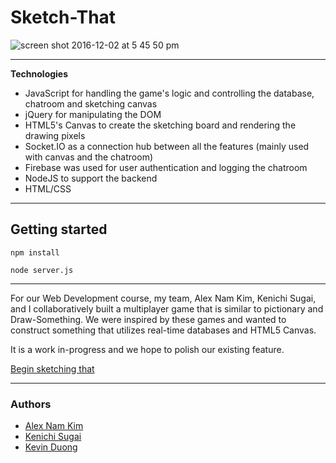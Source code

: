 # Sketch-That

![screen shot 2016-12-02 at 5 45 50 pm](http://intense-dusk-11136.herokuapp.com/images/portfolio-1.jpeg)


----------
**Technologies**

 - JavaScript for handling the game's logic and controlling the database, chatroom and sketching canvas
 - jQuery for manipulating the DOM
 - HTML5's Canvas to create the sketching board and rendering the drawing pixels
 - Socket.IO as a connection hub between all the features (mainly used with canvas and the chatroom)
 - Firebase was used for user authentication and logging the chatroom
 - NodeJS to support the backend
 - HTML/CSS
 
----------
## Getting started
```
npm install

node server.js
```
----------
For our Web Development course, my team, Alex Nam Kim, Kenichi Sugai, and I collaboratively built a multiplayer game that is similar to pictionary and Draw-Something. We were inspired by these games and wanted to construct something that utilizes real-time databases and HTML5 Canvas. 

It is a work in-progress and we hope to polish our existing feature.

[Begin sketching that](https://sketch-that.herokuapp.com/)

----------
### Authors
- [Alex Nam Kim](https://github.com/nhoon2002)
- [Kenichi Sugai](https://github.com/Kenichiwaa)
- [Kevin Duong](https://github.com/kevduong)
